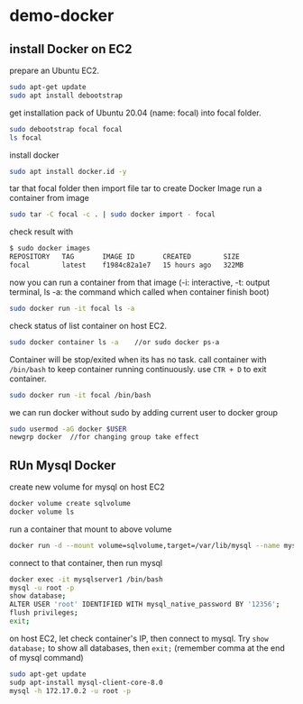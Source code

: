 # demo-docker

## install Docker on EC2

prepare an Ubuntu EC2.
```sh
sudo apt-get update
sudo apt install debootstrap
```
get installation pack of Ubuntu 20.04 (name: focal) into focal folder.
```sh
sudo debootstrap focal focal
ls focal
```

install docker
```sh
sudo apt install docker.id -y
```

tar that focal folder then import file tar to create Docker Image
run a container from image
```sh
sudo tar -C focal -c . | sudo docker import - focal
```
check result with  
```sh
$ sudo docker images
REPOSITORY   TAG       IMAGE ID       CREATED        SIZE
focal        latest    f1984c82a1e7   15 hours ago   322MB
```

now you can run a container from that image (-i: interactive, -t: output terminal, ls -a: the command which called when container finish boot)
```sh
sudo docker run -it focal ls -a
```

check status of list container on host EC2.
```sh
sudo docker container ls -a    //or sudo docker ps-a
```
Container will be stop/exited when its has no task. 
call container with `/bin/bash` to keep container running continuously.
use `CTR + D` to exit container.
```sh
sudo docker run -it focal /bin/bash
```

we can run docker without sudo by adding current user to docker group
```sh
sudo usermod -aG docker $USER
newgrp docker  //for changing group take effect
```


## RUn Mysql Docker

create new volume for mysql on host EC2
```sh
docker volume create sqlvolume
docker volume ls
```
run a container that mount to above volume
```sh
docker run -d --mount volume=sqlvolume,target=/var/lib/mysql --name mysqlserver1 -e MYSQL_ROOT_PASSWORD=a123456 -e MYSQL_ROOT_HOST=% mysql
```

connect to that container, then run mysql
```sh
docker exec -it mysqlserver1 /bin/bash
mysql -u root -p
show database;
ALTER USER 'root' IDENTIFIED WITH mysql_native_password BY '12356';
flush privileges;
exit;
```

on host EC2, let check container's IP, then connect to mysql. Try `show database;` to show all databases, then `exit;` (remember comma at the end of mysql command)
```sh
sudo apt-get update
sudp apt-install mysql-client-core-8.0
mysql -h 172.17.0.2 -u root -p
```
